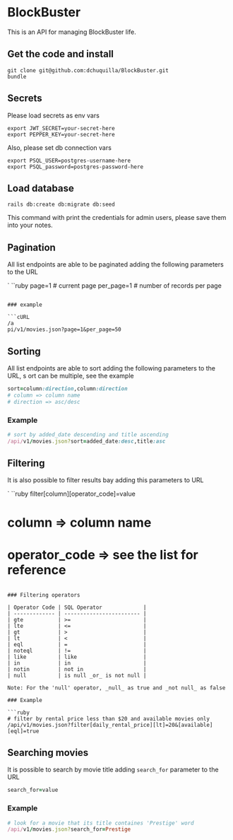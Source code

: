 # BlockBuster

This is an API for managing BlockBuster life.

## Get the code and install

```shell
git clone git@github.com:dchuquilla/BlockBuster.git
bundle
```

## Secrets

Please load secrets as env vars

```shell
export JWT_SECRET=your-secret-here
export PEPPER_KEY=your-secret-here
```

Also, please set db connection vars

```shell
export PSQL_USER=postgres-username-here
export PSQL_password=postgres-password-here
```

## Load database

```shell
rails db:create db:migrate db:seed
```

This command with print the credentials for admin users, please save them into your notes.

## Pagination

All list endpoints are able to be paginated adding the following parameters to the URL

`
``ruby
page=1 # current page
per_page=1 # number of records per page

````

### example

```cURL
/a
pi/v1/movies.json?page=1&per_page=50
````

## Sorting

All list endpoints are able to sort adding the following parameters to the URL, s
ort can be multiple, see the example

```ruby
sort=column:direction,column:direction
# column => column name
# direction => asc/desc
```

### Example

```ruby
# sort by added_date descending and title ascending
/api/v1/movies.json?sort=added_date:desc,title:asc
```

## Filtering

It is also possible to filter results bay adding this parameters to URL

`
``ruby
filter[column][operator_code]=value

# column => column name

# operator_code => see the list for reference

````

### Filtering operators

| Operator Code | SQL Operator             |
| ------------- | ------------------------ |
| gte           | >=                       |
| lte           | <=                       |
| gt            | >                        |
| lt            | <                        |
| eql           | =                        |
| noteql        | !=                       |
| like          | like                     |
| in            | in                       |
| notin         | not in                   |
| null          | is null _or_ is not null |

Note: For the 'null' operator, _null_ as true and _not null_ as false

### Example

```ruby
# filter by rental price less than $20 and available movies only
/api/v1/movies.json?filter[daily_rental_price][lt]=20&[available][eql]=true
````

## Searching movies

It is possible to search by movie title adding `search_for` parameter to the URL

```ruby
search_for=value
```

### Example

```ruby
# look for a movie that its title containes 'Prestige' word
/api/v1/movies.json?search_for=Prestige
```
